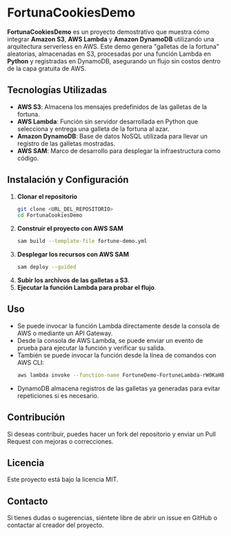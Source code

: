# FortunaCookiesDemo

**FortunaCookiesDemo** es un proyecto demostrativo que muestra cómo integrar **Amazon S3**, **AWS Lambda** y **Amazon DynamoDB** utilizando una arquitectura serverless en AWS. Este demo genera "galletas de la fortuna" aleatorias, almacenadas en S3, procesadas por una función Lambda en **Python** y registradas en DynamoDB, asegurando un flujo sin costos dentro de la capa gratuita de AWS.

## Tecnologías Utilizadas
- **AWS S3**: Almacena los mensajes predefinidos de las galletas de la fortuna.
- **AWS Lambda**: Función sin servidor desarrollada en Python que selecciona y entrega una galleta de la fortuna al azar.
- **Amazon DynamoDB**: Base de datos NoSQL utilizada para llevar un registro de las galletas mostradas.
- **AWS SAM**: Marco de desarrollo para desplegar la infraestructura como código.

## Instalación y Configuración
1. **Clonar el repositorio**
   ```sh
   git clone <URL_DEL_REPOSITORIO>
   cd FortunaCookiesDemo
   ```
2. **Construir el proyecto con AWS SAM**
   ```sh
   sam build --template-file fortune-demo.yml
   ```
3. **Desplegar los recursos con AWS SAM**
   ```sh
   sam deploy --guided
   ```
4. **Subir los archivos de las galletas a S3**.
5. **Ejecutar la función Lambda para probar el flujo**.

## Uso
- Se puede invocar la función Lambda directamente desde la consola de AWS o mediante un API Gateway.
- Desde la consola de AWS Lambda, se puede enviar un evento de prueba para ejecutar la función y verificar su salida.
- También se puede invocar la función desde la línea de comandos con AWS CLI:
  ```sh
  aws lambda invoke --function-name FortuneDemo-FortuneLambda-rW0KaH8H3DXA response.json
  ```
- DynamoDB almacena registros de las galletas ya generadas para evitar repeticiones si es necesario.

## Contribución
Si deseas contribuir, puedes hacer un fork del repositorio y enviar un Pull Request con mejoras o correcciones.

## Licencia
Este proyecto está bajo la licencia MIT.

## Contacto
Si tienes dudas o sugerencias, siéntete libre de abrir un issue en GitHub o contactar al creador del proyecto.
